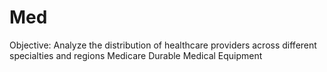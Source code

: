 # Med
Objective: Analyze the distribution of healthcare providers across different specialties and regions
Medicare Durable Medical Equipment
